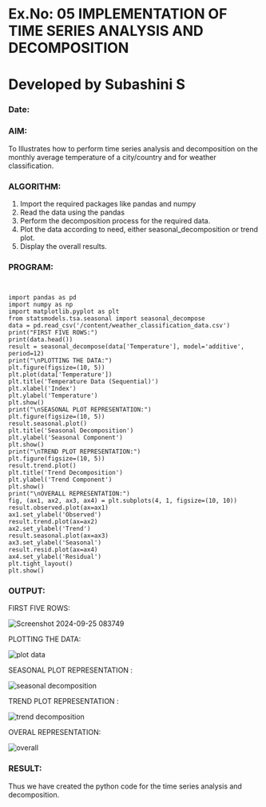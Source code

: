 # Ex.No: 05  IMPLEMENTATION OF TIME SERIES ANALYSIS AND DECOMPOSITION
# Developed by Subashini S
### Date: 


### AIM:
To Illustrates how to perform time series analysis and decomposition on the monthly average temperature of a city/country and for weather classification.

### ALGORITHM:
1. Import the required packages like pandas and numpy
2. Read the data using the pandas
3. Perform the decomposition process for the required data.
4. Plot the data according to need, either seasonal_decomposition or trend plot.
5. Display the overall results.

### PROGRAM:

```


import pandas as pd
import numpy as np
import matplotlib.pyplot as plt
from statsmodels.tsa.seasonal import seasonal_decompose
data = pd.read_csv('/content/weather_classification_data.csv')
print("FIRST FIVE ROWS:")
print(data.head())
result = seasonal_decompose(data['Temperature'], model='additive', period=12)
print("\nPLOTTING THE DATA:")
plt.figure(figsize=(10, 5))
plt.plot(data['Temperature'])
plt.title('Temperature Data (Sequential)')
plt.xlabel('Index')
plt.ylabel('Temperature')
plt.show()
print("\nSEASONAL PLOT REPRESENTATION:")
plt.figure(figsize=(10, 5))
result.seasonal.plot()
plt.title('Seasonal Decomposition')
plt.ylabel('Seasonal Component')
plt.show()
print("\nTREND PLOT REPRESENTATION:")
plt.figure(figsize=(10, 5))
result.trend.plot()
plt.title('Trend Decomposition')
plt.ylabel('Trend Component')
plt.show()
print("\nOVERALL REPRESENTATION:")
fig, (ax1, ax2, ax3, ax4) = plt.subplots(4, 1, figsize=(10, 10))
result.observed.plot(ax=ax1)
ax1.set_ylabel('Observed')
result.trend.plot(ax=ax2)
ax2.set_ylabel('Trend')
result.seasonal.plot(ax=ax3)
ax3.set_ylabel('Seasonal')
result.resid.plot(ax=ax4)
ax4.set_ylabel('Residual')
plt.tight_layout()
plt.show()
```

### OUTPUT:
FIRST FIVE ROWS:


![Screenshot 2024-09-25 083749](https://github.com/user-attachments/assets/548042c8-966d-4096-b72d-21165c479a8f)

PLOTTING THE DATA:

![plot data](https://github.com/user-attachments/assets/7fbf4f29-256f-406d-890a-c5fe3e458934)

SEASONAL PLOT REPRESENTATION :



![seasonal decomposition](https://github.com/user-attachments/assets/44a48193-5036-4537-be2e-cc772ae3949f)

TREND PLOT REPRESENTATION :

![trend decomposition](https://github.com/user-attachments/assets/93da1c77-9a74-4736-ad56-6f00df52b893)

OVERAL REPRESENTATION:

![overall](https://github.com/user-attachments/assets/e0f1dcff-9995-4353-8a9b-2a4a76dd5f26)




### RESULT:
Thus we have created the python code for the time series analysis and decomposition.

